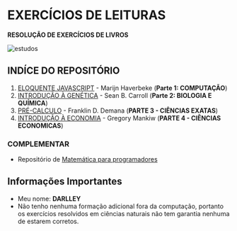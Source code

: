 # EXERCÍCIOS DE LEITURAS 

**RESOLUÇÃO DE EXERCÍCIOS DE LIVROS**

![estudos](https://www.santacarona.com/wp-content/uploads/2017/07/7dc1d8a7c436bff385b37ace82cb5137.jpg)

## INDÍCE DO REPOSITÓRIO

1. [ELOQUENTE JAVASCRIPT](https://github.com/Darlley/ExerciciosLivros/tree/master/tecnologia/eloquentejavascript) - Marijn Haverbeke (**Parte 1: COMPUTAÇÃO**)
1. [INTRODUÇÃO À GENÉTICA](https://github.com/Darlley/ExerciciosLivros/blob/master/bioqu%C3%ADmica/introducaogenetica1/README.md) - Sean B. Carroll (**Parte 2: BIOLOGIA E QUÍMICA**)
1. [PRÉ-CALCULO](https://github.com/Darlley/ExerciciosLivros/blob/master/exatas/precalculo1/README.md) - Franklin D. Demana (**PARTE 3 - CIÊNCIAS EXATAS**)
1. [INTRODUÇÃO À ECONOMIA](https://github.com/Darlley/ExerciciosLivros/blob/master/economicas/introducaoeconomia1/README.md) - Gregory Mankiw (**PARTE 4 - CIÊNCIAS ECONOMICAS**)

### COMPLEMENTAR
- Repositório de [Matemática para programadores](https://github.com/Darlley/matematica-para-programadores)


## Informações Importantes 

- Meu nome: **DARLLEY**
- Não tenho nenhuma formação adicional fora da computação, portanto os exercícios resolvidos em ciências naturais não tem garantia nenhuma de estarem corretos.
